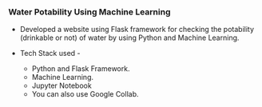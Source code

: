 ### Water Potability Using Machine Learning

- Developed a website using Flask framework for checking the potability (drinkable or not) of water by using Python and Machine Learning.

- Tech Stack used -
    - Python and Flask Framework.
    - Machine Learning.
    - Jupyter Notebook
    - You can also use Google Collab.
